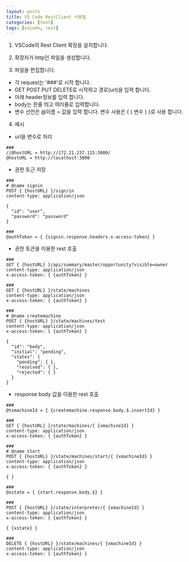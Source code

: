 ```yaml
---
layout: posts
title: VS Code RestClient 사용법
categories: [tool]
tags: [vscode, rest]
---
```


1. VSCode의 Rest Client 확장을 설치합니다.  

2. 확장자가 http인 파일을 생성합니다.

3. 파일을 편집합니다.   
 - 각 request는 '###'로 시작 합니다.
 - GET POST PUT DELETE로 시작하고 경로(url)을 입력 합니다.
 - 아래 header정보를 입력 합니다.
 - body는 한줄 띄고 여러줄로 입력합니다.
 - 변수 선언은 @이름 = 값을 입력 합니다.
   변수 사용은 { { 변수 } }로 사용 합니다.

4. 예시
 - url을 변수로 처리
 
```
###
//@hostURL = http://172.21.237.115:3000/
@hostURL = http://localhost:3000
```

 - 권한 토근 저장
 
```
###
# @name signin
POST { {hostURL} }/sign/in
content-type: application/json

{
  "id": "user",
  "password": "password"
}

###
@authToken = { {signin.response.headers.x-access-token} }
```

 - 권한 토큰을 이용한 rest 호출
 
```
###
GET { {hostURL} }/api/summary/master/opportunity?visible=owner
content-type: application/json
x-access-token: { {authToken} }

###
GET { {hostURL} }/state/machines
content-type: application/json
x-access-token: { {authToken} }

###
# @name createmachine
POST { {hostURL} }/state/machines/test
content-type: application/json
x-access-token: { {authToken} }

{
  "id": "body",
  "initial": "pending",
  "states": {
    "pending": { },
    "resolved": { },
    "rejected": { }
  }
}
```

 - response body 값을 이용한 rest 호출
 
```
###
@txmachineId = { {createmachine.response.body.$.insertId} }

###
GET { {hostURL} }/state/machines/{ {xmachineId} }
content-type: application/json
x-access-token: { {authToken} }

###
# @name start
POST { {hostURL} }/state/machines/start/{ {xmachineId} }
content-type: application/json
x-access-token: { {authToken} }

{ }

###
@xstate = { {start.response.body.$} }

###
POST { {hostURL} }/state/interpreter/{ {xmachineId} }
content-type: application/json
x-access-token: { {authToken} }

{ {xstate} }

###
DELETE { {hostURL} }/state/machines/{ {xmachineId} }
content-type: application/json
x-access-token: { {authToken} }
```